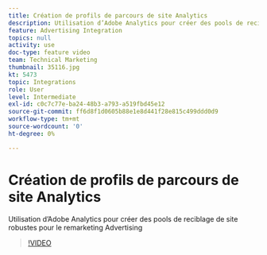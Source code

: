 ```yaml
---
title: Création de profils de parcours de site Analytics
description: Utilisation d’Adobe Analytics pour créer des pools de reciblage de site robustes pour le remarketing Advertising Cloud.
feature: Advertising Integration
topics: null
activity: use
doc-type: feature video
team: Technical Marketing
thumbnail: 35116.jpg
kt: 5473
topic: Integrations
role: User
level: Intermediate
exl-id: c0c7c77e-ba24-48b3-a793-a519fbd45e12
source-git-commit: ff6d8f1d0605b88e1e8d441f28e815c499ddd0d9
workflow-type: tm+mt
source-wordcount: '0'
ht-degree: 0%

---
```


# Création de profils de parcours de site Analytics

Utilisation d’Adobe Analytics pour créer des pools de reciblage de site robustes pour le remarketing Advertising 

>[!VIDEO](https://video.tv.adobe.com/v/35116/?quality=12&learn=on)
